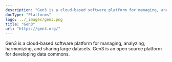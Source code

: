 ```yaml
---
description: "Gen3 is a cloud-based software platform for managing, analyzing, harmonizing, and sharing large datasets. Gen3 is an open source platform for developing data commons."
docType: "Platforms"
logo: ../_images/gen3.png
title: "Gen3"
url: "https://gen3.org/"
---
```


Gen3 is a cloud-based software platform for managing, analyzing, harmonizing, and sharing large datasets. Gen3 is an open source platform for developing data commons.
